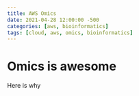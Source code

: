```yaml
---
title: AWS Omics
date: 2021-04-28 12:00:00 -500
categories: [aws, bioinformatics]
tags: [cloud, aws, omics, bioinformatics]    
---
```


# Omics is awesome

Here is why